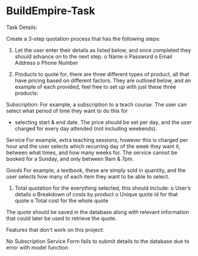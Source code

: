 # BuildEmpire-Task

Task Details:

Create a 3-step quotation process that has the following steps:
1. Let the user enter their details as listed below, and once completed they should advance on to the
next step.
o Name
o Password
o Email Address
o Phone Number

2. Products to quote for, there are three different types of product, all that have pricing based on
different factors. They are outlined below, and an example of each provided, feel free to set up with
just these three products:

Subscription:
For example, a subscription to a teach course. The user can select what period of time they want to do this for
- selecting start & end date. The price should be set per day, and the user charged for every day attended (not
including weekends).

Service
For example, extra teaching sessions, however this is charged per hour and the user selects which recurring
day of the week they want it, between what times, and how many weeks for. The service cannot be booked
for a Sunday, and only between 9am & 7pm.

Goods
For example, a textbook, these are simply sold in quantity, and the user selects how many of each item they
want to be able to select.

1. Total quotation for the everything selected, this should include:
o User’s details
o Breakdown of costs by product
o Unique quote id for that quote
o Total cost for the whole quote

The quote should be saved in the database along with relevant information that could later be used to
retrieve the quote.

Features that don't work on this project:

No Subscription Service
Form fails to submit details to the database due to error with model function
